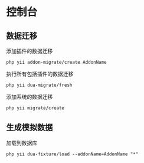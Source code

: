 # 控制台

## 数据迁移

添加插件的数据迁移

	php yii addon-migrate/create AddonName 

执行所有包括插件的数据迁移

	php yii dua-migrate/fresh
	
添加系统的数据迁移

	php yii migrate/create
	
	
## 生成模拟数据

加载到数据库
	
	php yii dua-fixture/load --addonName=AddonName "*"